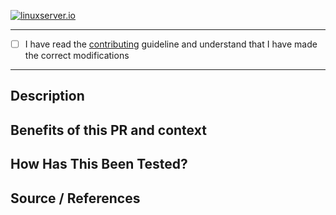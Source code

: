 <!--- Provide a general summary of your changes in the Title above -->

[linuxserverurl]: https://linuxserver.io
[![linuxserver.io](https://raw.githubusercontent.com/linuxserver/docker-templates/master/linuxserver.io/img/linuxserver_medium.png)][linuxserverurl]

------------------------------

 - [ ] I have read the [contributing](https://github.com/linuxserver/reverse-proxy-confs/blob/master/.github/CONTRIBUTING.md) guideline and understand that I have made the correct modifications

------------------------------

<!--- We welcome all PR’s though this doesn’t guarantee it will be accepted. -->

## Description
<!--- Describe your changes in detail -->

## Benefits of this PR and context
<!--- Please explain why we should accept this PR. If this fixes an outstanding bug, please reference the issue # -->

## How Has This Been Tested?
<!--- Please describe in detail how you tested your changes. -->
<!--- Include details of your testing environment, and the tests you ran to -->
<!--- see how your change affects other areas of the code, etc. -->

## Source / References
<!--- Please include any forum posts/github links relevant to the PR -->